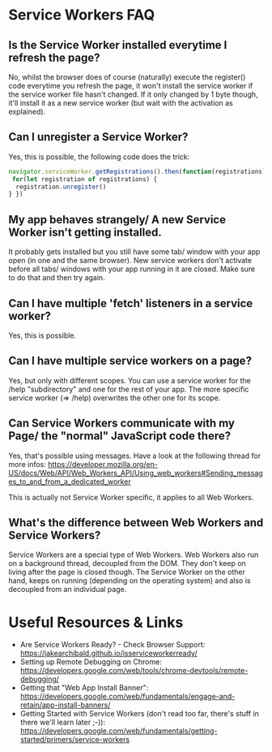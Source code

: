 # Service Workers FAQ

## Is the Service Worker installed everytime I refresh the page?

No, whilst the browser does of course (naturally) execute the register()  code everytime you refresh the page, it won't install the service worker if the service worker file hasn't changed. If it only changed by 1 byte though, it'll install it as a new service worker (but wait with the activation as explained).

## Can I unregister a Service Worker?

Yes, this is possible, the following code does the trick:

```javascript
navigator.serviceWorker.getRegistrations().then(function(registrations) {
 for(let registration of registrations) {
  registration.unregister()
} })
```

## My app behaves strangely/ A new Service Worker isn't getting installed.

It probably gets installed but you still have some tab/ window with your app open (in one and the same browser). New service workers don't activate before all tabs/ windows with your app running in it are closed. Make sure to do that and then try again.

## Can I have multiple 'fetch' listeners in a service worker?

Yes, this is possible.

## Can I have multiple service workers on a page?

Yes, but only with different scopes. You can use a service worker for the /help "subdirectory" and one for the rest of your app. The more specific service worker (=> /help) overwrites the other one for its scope.

## Can Service Workers communicate with my Page/ the "normal" JavaScript code there?

Yes, that's possible using messages. Have a look at the following thread for more infos: https://developer.mozilla.org/en-US/docs/Web/API/Web_Workers_API/Using_web_workers#Sending_messages_to_and_from_a_dedicated_worker

This is actually not Service Worker specific, it applies to all Web Workers.

## What's the difference between Web Workers and Service Workers?

Service Workers are a special type of Web Workers. Web Workers also run on a background thread, decoupled from the DOM. They don't keep on living after the page is closed though. The Service Worker on the other hand, keeps on running (depending on the operating system) and also is decoupled from an individual page. 

# Useful Resources & Links

- Are Service Workers Ready? - Check Browser Support: https://jakearchibald.github.io/isserviceworkerready/
- Setting up Remote Debugging on Chrome: https://developers.google.com/web/tools/chrome-devtools/remote-debugging/
- Getting that "Web App Install Banner": https://developers.google.com/web/fundamentals/engage-and-retain/app-install-banners/
- Getting Started with Service Workers (don't read too far, there's stuff in there we'll learn later ;-)): https://developers.google.com/web/fundamentals/getting-started/primers/service-workers
